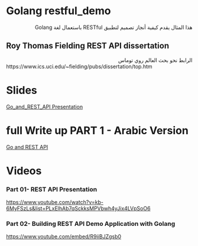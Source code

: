 # Golang restful_demo
<div dir="rtl"> هذا المثال يقدم كيفية أنجاز تصميم لتطبيق RESTful باستعمال لغة Golang   </div>

## Roy Thomas Fielding REST API dissertation
<div dir="rtl"> الرابط نحو بحث العالم روي توماس   </div>
https://www.ics.uci.edu/~fielding/pubs/dissertation/top.htm

# Slides
<a href="https://github.com/harchaoui/restful_demo/blob/master/go%20and%20rest%20API_%20Slides.pdf" > Go_and_REST_API Presentation </a>

# full Write up PART 1 - Arabic Version
<a href="https://github.com/harchaoui/restful_demo/blob/master/go%20and%20rest%20API_Writeup_01.pdf" > Go and REST API </a>

# Videos
### Part 01- REST API Presentation
https://www.youtube.com/watch?v=kb-6MyFSzLs&list=PLxElhAb7qSckksMPVbwh4yJix4LVpSoO6


### Part 02- Building REST API Demo Application with Golang
https://www.youtube.com/embed/R9iiBJZgsb0
